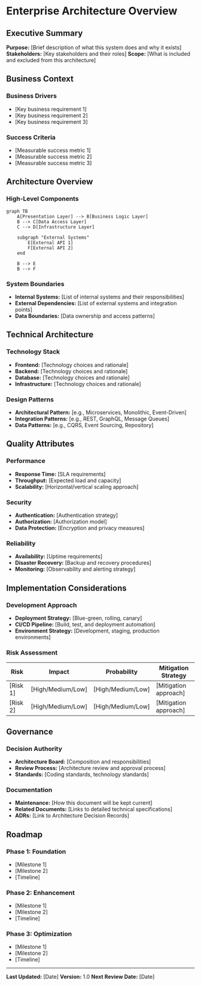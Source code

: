 # Enterprise Architecture Overview

## Executive Summary

**Purpose:** [Brief description of what this system does and why it exists]
**Stakeholders:** [Key stakeholders and their roles]
**Scope:** [What is included and excluded from this architecture]

## Business Context

### Business Drivers

- [Key business requirement 1]
- [Key business requirement 2]
- [Key business requirement 3]

### Success Criteria

- [Measurable success metric 1]
- [Measurable success metric 2]
- [Measurable success metric 3]

## Architecture Overview

### High-Level Components

```mermaid
graph TB
    A[Presentation Layer] --> B[Business Logic Layer]
    B --> C[Data Access Layer]
    C --> D[Infrastructure Layer]
    
    subgraph "External Systems"
        E[External API 1]
        F[External API 2]
    end
    
    B --> E
    B --> F
```

### System Boundaries

- **Internal Systems:** [List of internal systems and their responsibilities]
- **External Dependencies:** [List of external systems and integration points]
- **Data Boundaries:** [Data ownership and access patterns]

## Technical Architecture

### Technology Stack

- **Frontend:** [Technology choices and rationale]
- **Backend:** [Technology choices and rationale]
- **Database:** [Technology choices and rationale]
- **Infrastructure:** [Technology choices and rationale]

### Design Patterns

- **Architectural Pattern:** [e.g., Microservices, Monolithic, Event-Driven]
- **Integration Patterns:** [e.g., REST, GraphQL, Message Queues]
- **Data Patterns:** [e.g., CQRS, Event Sourcing, Repository]

## Quality Attributes

### Performance

- **Response Time:** [SLA requirements]
- **Throughput:** [Expected load and capacity]
- **Scalability:** [Horizontal/vertical scaling approach]

### Security

- **Authentication:** [Authentication strategy]
- **Authorization:** [Authorization model]
- **Data Protection:** [Encryption and privacy measures]

### Reliability

- **Availability:** [Uptime requirements]
- **Disaster Recovery:** [Backup and recovery procedures]
- **Monitoring:** [Observability and alerting strategy]

## Implementation Considerations

### Development Approach

- **Deployment Strategy:** [Blue-green, rolling, canary]
- **CI/CD Pipeline:** [Build, test, and deployment automation]
- **Environment Strategy:** [Development, staging, production environments]

### Risk Assessment

| Risk | Impact | Probability | Mitigation Strategy |
|------|--------|-------------|-------------------|
| [Risk 1] | [High/Medium/Low] | [High/Medium/Low] | [Mitigation approach] |
| [Risk 2] | [High/Medium/Low] | [High/Medium/Low] | [Mitigation approach] |

## Governance

### Decision Authority

- **Architecture Board:** [Composition and responsibilities]
- **Review Process:** [Architecture review and approval process]
- **Standards:** [Coding standards, technology standards]

### Documentation

- **Maintenance:** [How this document will be kept current]
- **Related Documents:** [Links to detailed technical specifications]
- **ADRs:** [Link to Architecture Decision Records]

## Roadmap

### Phase 1: Foundation

- [Milestone 1]
- [Milestone 2]
- [Timeline]

### Phase 2: Enhancement

- [Milestone 1]
- [Milestone 2]
- [Timeline]

### Phase 3: Optimization

- [Milestone 1]
- [Milestone 2]
- [Timeline]

---
**Last Updated:** [Date]
**Version:** 1.0
**Next Review Date:** [Date]
